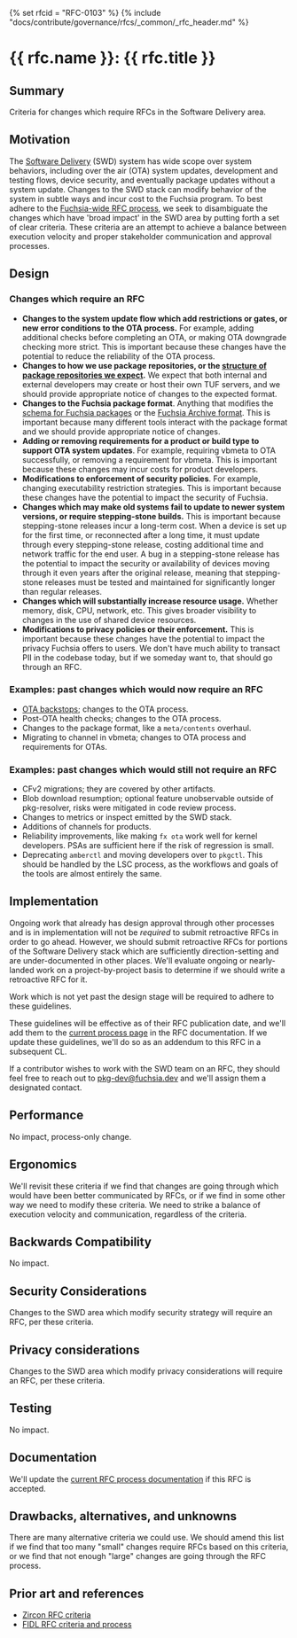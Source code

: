 <!-- mdformat off(templates not supported) -->
{% set rfcid = "RFC-0103" %}
{% include "docs/contribute/governance/rfcs/_common/_rfc_header.md" %}
# {{ rfc.name }}: {{ rfc.title }}
<!-- SET the `rfcid` VAR ABOVE. DO NOT EDIT ANYTHING ELSE ABOVE THIS LINE. -->

<!-- mdformat on -->

<!-- This should begin with an H2 element (for example, ## Summary).-->

## Summary
Criteria for changes which require RFCs in the Software Delivery area.

## Motivation

The [Software Delivery][swd] (SWD) system has wide scope over system behaviors,
including over the air (OTA) system updates, development and testing flows,
device security, and eventually package updates without a system update. Changes
to the SWD stack can modify behavior of the system in subtle ways and incur cost
to the Fuchsia program. To best adhere to the
[Fuchsia-wide RFC process][rfc-process], we seek to disambiguate the changes
which have 'broad impact' in the SWD area by putting forth a set of clear
criteria. These criteria are an attempt to achieve a balance between execution
velocity and proper stakeholder communication and approval processes.


## Design

### Changes which require an RFC

*   **Changes to the system update flow which add restrictions or gates, or new
    error conditions to the OTA process.** For example, adding additional checks
    before completing an OTA, or making OTA downgrade checking more strict. This
    is important because these changes have the potential to reduce the
    reliability of the OTA process.
*   **Changes to how we use package repositories, or the [structure of package
    repositories we expect][tuf-structure].** We expect that both internal and
    external developers may create or host their own TUF servers, and we should
    provide appropriate notice of changes to the expected format.
*   **Changes to the Fuchsia package format**. Anything that modifies the
    [schema for Fuchsia packages][package-schema] or the [Fuchsia Archive
    format][far-format]. This is important because many different tools interact
    with the package format and we should provide appropriate notice of changes.
*   **Adding or removing requirements for a product or build type to support OTA
    system updates**. For example, requiring vbmeta to OTA successfully, or
    removing a requirement for vbmeta. This is important because these changes
    may incur costs for product developers.
*   **Modifications to enforcement of security policies**. For example, changing
    executability restriction strategies. This is important because these
    changes have the potential to impact the security of Fuchsia.
*   **Changes which may make old systems fail to update to newer system
    versions, or require stepping-stone builds.** This is important because
    stepping-stone releases incur a long-term cost. When a device is set up for
    the first time, or reconnected after a long time, it must update through
    every stepping-stone release, costing additional time and network traffic
    for the end user. A bug in a stepping-stone release has the potential to
    impact the security or availability of devices moving through it even years
    after the original release, meaning that stepping-stone releases must be
    tested and maintained for significantly longer than regular releases.
*   **Changes which will substantially increase resource usage.** Whether
    memory, disk, CPU, network, etc. This gives broader visibility to changes in
    the use of shared device resources.
*   **Modifications to privacy policies or their enforcement.** This is
    important because these changes have the potential to impact the privacy
    Fuchsia offers to users. We don't have much ability to transact PII in the
    codebase today, but if we someday want to, that should go through an RFC.


### Examples: past changes which would now require an RFC

*   [OTA backstops][ota-backstops]; changes to the OTA process.
*   Post-OTA health checks; changes to the OTA process.
*   Changes to the package format, like a `meta/contents` overhaul.
*   Migrating to channel in vbmeta; changes to OTA process and requirements for
    OTAs.


### Examples: past changes which would still not require an RFC

*   CFv2 migrations; they are covered by other artifacts.
*   Blob download resumption; optional feature unobservable outside of
    pkg-resolver, risks were mitigated in code review process.
*   Changes to metrics or inspect emitted by the SWD stack.
*   Additions of channels for products.
*   Reliability improvements, like making `fx ota` work well for kernel
    developers. PSAs are sufficient here if the risk of regression is small.
*   Deprecating `amberctl` and moving developers over to `pkgctl`. This should
    be handled by the LSC process, as the workflows and goals of the tools are
    almost entirely the same.


## Implementation

Ongoing work that already has design approval through other processes and is in
implementation will not be _required_ to submit retroactive RFCs in order to go
ahead. However, we should submit retroactive RFCs for portions of the Software
Delivery stack which are sufficiently direction-setting and are under-documented
in other places. We'll evaluate ongoing or nearly-landed work on a
project-by-project basis to determine if we should write a retroactive RFC for
it.

Work which is not yet past the design stage will be required to adhere to
these guidelines.

These guidelines will be effective as of their RFC publication date, and we'll
add them to the [current process page][current-process] in the RFC
documentation. If we update these guidelines, we'll do so as an addendum to this
RFC in a subsequent CL.

If a contributor wishes to work with the SWD team on an RFC, they should feel
free to reach out to <pkg-dev@fuchsia.dev> and we'll assign them a designated
contact.

## Performance

No impact, process-only change.

## Ergonomics

We'll revisit these criteria if we find that changes are going through which
would have been better communicated by RFCs, or if we find in some other way we
need to modify these criteria. We need to strike a balance of execution velocity
and communication, regardless of the criteria.

## Backwards Compatibility

No impact.

## Security Considerations

Changes to the SWD area which modify security strategy will require an RFC,
per these criteria.

## Privacy considerations

Changes to the SWD area which modify privacy considerations will require an RFC,
per these criteria.

## Testing

No impact.

## Documentation

We'll update the [current RFC process documentation][current-process] if this
RFC is accepted.

## Drawbacks, alternatives, and unknowns

There are many alternative criteria we could use. We should amend this list if
we find that too many "small" changes require RFCs based on this criteria, or we
find that not enough "large" changes are going through the RFC process.

## Prior art and references

* [Zircon RFC criteria][zircon-criteria]
* [FIDL RFC criteria and process][fidl-criteria]

[current-process]: /docs/contribute/governance/rfcs/rfc_process.md
[far-format]: /docs/development/source_code/archive_format.md
[fidl-criteria]: 0049_fidl_tuning_process_evolution.md#criteria
[ota-backstops]: /docs/contribute/governance/rfcs/0071_ota_backstop.md
[package-schema]: /docs/concepts/packages/package.md#structure-of-a-package
[rfc-process]: /docs/contribute/governance/rfcs/0001_rfc_process.md
[swd]: /docs/contribute/governance/areas/README.md#software-delivery
[tuf-structure]: /docs/concepts/packages/software_update_system.md#merkle-root
[zircon-criteria]: 0006_addendum_to_rfc_process_for_zircon.md